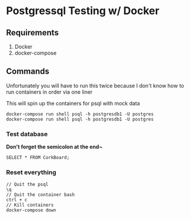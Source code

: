 # Postgressql Testing w/ Docker

## Requirements
1. Docker
2. docker-compose

## Commands
Unfortunately you will have to run this twice because I don't know how to run containers in order via one liner

This will spin up the containers for psql with mock data

```
docker-compose run shell psql -h postgresdb1 -U postgres
docker-compose run shell psql -h postgresdb1 -U postgres
```

### Test database
**Don't forget the semicolon at the end~**
```
SELECT * FROM CorkBoard;
```

### Reset everything
```
// Quit the psql
\q
// Quit the container bash
ctrl + c
// Kill containers
docker-compose down
```

